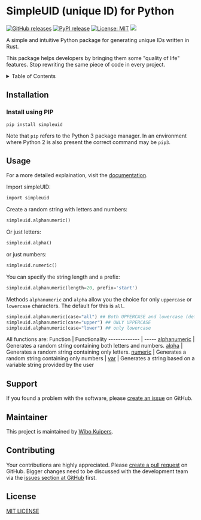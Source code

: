 # SimpleUID (unique ID) for Python

[![GitHub releases](https://img.shields.io/github/v/release/w-kuipers/simpleUID)](https://github.com/w-kuipers/simpleUID/releases)
[![PyPI release](https://img.shields.io/pypi/v/simpleUID.svg)](https://pypi.org/project/simpleUID/)
[![License: MIT](https://img.shields.io/badge/License-MIT-yellow.svg)](https://opensource.org/licenses/MIT)
[![](https://img.shields.io/github/last-commit/w-kuipers/simpleUID?label=last%20modified)](https://github.com/w-kuipers/simpleUID)


A simple and intuitive Python package for generating unique IDs written in Rust.

This package helps developers by bringing them some "quality of life" features. Stop rewriting the same piece of code in every project.

<details>
  <summary>Table of Contents</summary>
  <ol>
    <li>
      <a href="#installation">Installation</a>
      <ul>
        <li><a href="#install-using-pip">Install using PIP</a></li>
      </ul>
    </li>
    <li><a href="#usage">Usage</a></li>
    <li><a href="#support">Support</a></li>
    <li><a href="#maintainer">Maintainer</a></li>
    <li><a href="#contributing">Contibruting</a></li>
    <li><a href="#license">License</a></li>

  </ol>
</details>

## Installation

### Install using PIP

    pip install simpleuid

Note that `pip` refers to the Python 3 package manager. In an environment where Python 2 is also present the correct command may be `pip3`.

## Usage

For a more detailed explaination, visit the [documentation](https://github.com/w-kuipers/simpleUID/wiki).

Import simpleUID:
``` bash
import simpleuid
```

Create a random string with letters and numbers:
``` python
simpleuid.alphanumeric()
```

Or just letters:
``` python
simpleuid.alpha()
```

or just numbers:
``` python
simpleuid.numeric()
```

You can specify the string length and a prefix:
``` python
simpleuid.alphanumeric(length=20, prefix='start')
```

Methods `alphanumeric` and `alpha` allow you the choice for only `uppercase` or `lowercase` characters. The default for this is `all`.
``` python
simpleuid.alphanumeric(case="all") ## Both UPPERCASE and lowercase (default)
simpleuid.alphanumeric(case="upper") ## ONLY UPPERCASE
simpleuid.alphanumeric(case="lower") ## only lowercase
```

All functions are:
Function        | Functionality 
------------- | -----
[alphanumeric](https://github.com/w-kuipers/simpleuid/wiki/usage#alphanumeric)       | Generates a random string containing both letters and numbers. 
[alpha](https://github.com/w-kuipers/simpleuid/wiki/usage#alpha) | Generates a random string containing only letters. 
[numeric](https://github.com/w-kuipers/simpleuid/wiki/usage#numeric)  | Generates a random string containing only numbers |
[var](https://github.com/w-kuipers/simpleuid/wiki/usage#var) | Generates a string based on a variable string provided by the user
## Support

If you found a problem with the software, please [create an issue](https://github.com/w-kuipers/simpleUID/issues) on GitHub.

## Maintainer

This project is maintained by [Wibo Kuipers](https://github.com/w-kuipers).

## Contributing

Your contributions are highly appreciated. Please [create a pull request](https://github.com/w-kuipers/simpleUID/pulls) on GitHub. Bigger changes need to be discussed with the development team via the [issues section at GitHub](https://github.com/w-kuipers/simpleUID/issues) first.


## License

[MIT LICENSE](https://github.com/w-kuipers/simpleUID/blob/master/LICENSE)

